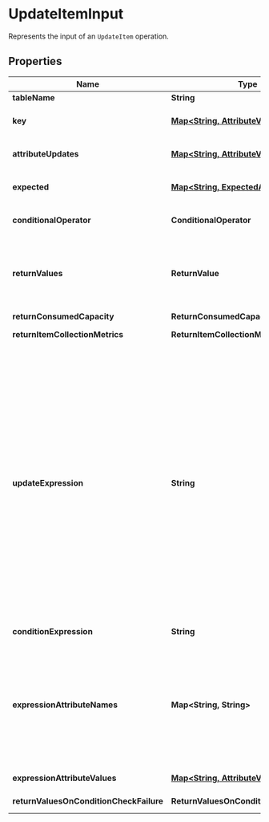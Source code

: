 

# UpdateItemInput

Represents the input of an <code>UpdateItem</code> operation.

## Properties

| Name | Type | Description | Notes |
|------------ | ------------- | ------------- | -------------|
|**tableName** | **String** | The name of the table containing the item to update. |  |
|**key** | [**Map&lt;String, AttributeValue&gt;**](AttributeValue.md) | &lt;p&gt;The primary key of the item to be updated. Each element consists of an attribute name and a value for that attribute.&lt;/p&gt; &lt;p&gt;For the primary key, you must provide all of the attributes. For example, with a simple primary key, you only need to provide a value for the partition key. For a composite primary key, you must provide values for both the partition key and the sort key.&lt;/p&gt; |  |
|**attributeUpdates** | [**Map&lt;String, AttributeValueUpdate&gt;**](AttributeValueUpdate.md) | This is a legacy parameter. Use &lt;code&gt;UpdateExpression&lt;/code&gt; instead. For more information, see &lt;a href&#x3D;\&quot;https://docs.aws.amazon.com/amazondynamodb/latest/developerguide/LegacyConditionalParameters.AttributeUpdates.html\&quot;&gt;AttributeUpdates&lt;/a&gt; in the &lt;i&gt;Amazon DynamoDB Developer Guide&lt;/i&gt;. |  [optional] |
|**expected** | [**Map&lt;String, ExpectedAttributeValue&gt;**](ExpectedAttributeValue.md) | This is a legacy parameter. Use &lt;code&gt;ConditionExpression&lt;/code&gt; instead. For more information, see &lt;a href&#x3D;\&quot;https://docs.aws.amazon.com/amazondynamodb/latest/developerguide/LegacyConditionalParameters.Expected.html\&quot;&gt;Expected&lt;/a&gt; in the &lt;i&gt;Amazon DynamoDB Developer Guide&lt;/i&gt;. |  [optional] |
|**conditionalOperator** | **ConditionalOperator** | This is a legacy parameter. Use &lt;code&gt;ConditionExpression&lt;/code&gt; instead. For more information, see &lt;a href&#x3D;\&quot;https://docs.aws.amazon.com/amazondynamodb/latest/developerguide/LegacyConditionalParameters.ConditionalOperator.html\&quot;&gt;ConditionalOperator&lt;/a&gt; in the &lt;i&gt;Amazon DynamoDB Developer Guide&lt;/i&gt;. |  [optional] |
|**returnValues** | **ReturnValue** | &lt;p&gt;Use &lt;code&gt;ReturnValues&lt;/code&gt; if you want to get the item attributes as they appear before or after they are successfully updated. For &lt;code&gt;UpdateItem&lt;/code&gt;, the valid values are:&lt;/p&gt; &lt;ul&gt; &lt;li&gt; &lt;p&gt; &lt;code&gt;NONE&lt;/code&gt; - If &lt;code&gt;ReturnValues&lt;/code&gt; is not specified, or if its value is &lt;code&gt;NONE&lt;/code&gt;, then nothing is returned. (This setting is the default for &lt;code&gt;ReturnValues&lt;/code&gt;.)&lt;/p&gt; &lt;/li&gt; &lt;li&gt; &lt;p&gt; &lt;code&gt;ALL_OLD&lt;/code&gt; - Returns all of the attributes of the item, as they appeared before the UpdateItem operation.&lt;/p&gt; &lt;/li&gt; &lt;li&gt; &lt;p&gt; &lt;code&gt;UPDATED_OLD&lt;/code&gt; - Returns only the updated attributes, as they appeared before the UpdateItem operation.&lt;/p&gt; &lt;/li&gt; &lt;li&gt; &lt;p&gt; &lt;code&gt;ALL_NEW&lt;/code&gt; - Returns all of the attributes of the item, as they appear after the UpdateItem operation.&lt;/p&gt; &lt;/li&gt; &lt;li&gt; &lt;p&gt; &lt;code&gt;UPDATED_NEW&lt;/code&gt; - Returns only the updated attributes, as they appear after the UpdateItem operation.&lt;/p&gt; &lt;/li&gt; &lt;/ul&gt; &lt;p&gt;There is no additional cost associated with requesting a return value aside from the small network and processing overhead of receiving a larger response. No read capacity units are consumed.&lt;/p&gt; &lt;p&gt;The values returned are strongly consistent.&lt;/p&gt; |  [optional] |
|**returnConsumedCapacity** | **ReturnConsumedCapacity** |  |  [optional] |
|**returnItemCollectionMetrics** | **ReturnItemCollectionMetrics** | Determines whether item collection metrics are returned. If set to &lt;code&gt;SIZE&lt;/code&gt;, the response includes statistics about item collections, if any, that were modified during the operation are returned in the response. If set to &lt;code&gt;NONE&lt;/code&gt; (the default), no statistics are returned. |  [optional] |
|**updateExpression** | **String** | &lt;p&gt;An expression that defines one or more attributes to be updated, the action to be performed on them, and new values for them.&lt;/p&gt; &lt;p&gt;The following action values are available for &lt;code&gt;UpdateExpression&lt;/code&gt;.&lt;/p&gt; &lt;ul&gt; &lt;li&gt; &lt;p&gt; &lt;code&gt;SET&lt;/code&gt; - Adds one or more attributes and values to an item. If any of these attributes already exist, they are replaced by the new values. You can also use &lt;code&gt;SET&lt;/code&gt; to add or subtract from an attribute that is of type Number. For example: &lt;code&gt;SET myNum &#x3D; myNum + :val&lt;/code&gt; &lt;/p&gt; &lt;p&gt; &lt;code&gt;SET&lt;/code&gt; supports the following functions:&lt;/p&gt; &lt;ul&gt; &lt;li&gt; &lt;p&gt; &lt;code&gt;if_not_exists (path, operand)&lt;/code&gt; - if the item does not contain an attribute at the specified path, then &lt;code&gt;if_not_exists&lt;/code&gt; evaluates to operand; otherwise, it evaluates to path. You can use this function to avoid overwriting an attribute that may already be present in the item.&lt;/p&gt; &lt;/li&gt; &lt;li&gt; &lt;p&gt; &lt;code&gt;list_append (operand, operand)&lt;/code&gt; - evaluates to a list with a new element added to it. You can append the new element to the start or the end of the list by reversing the order of the operands.&lt;/p&gt; &lt;/li&gt; &lt;/ul&gt; &lt;p&gt;These function names are case-sensitive.&lt;/p&gt; &lt;/li&gt; &lt;li&gt; &lt;p&gt; &lt;code&gt;REMOVE&lt;/code&gt; - Removes one or more attributes from an item.&lt;/p&gt; &lt;/li&gt; &lt;li&gt; &lt;p&gt; &lt;code&gt;ADD&lt;/code&gt; - Adds the specified value to the item, if the attribute does not already exist. If the attribute does exist, then the behavior of &lt;code&gt;ADD&lt;/code&gt; depends on the data type of the attribute:&lt;/p&gt; &lt;ul&gt; &lt;li&gt; &lt;p&gt;If the existing attribute is a number, and if &lt;code&gt;Value&lt;/code&gt; is also a number, then &lt;code&gt;Value&lt;/code&gt; is mathematically added to the existing attribute. If &lt;code&gt;Value&lt;/code&gt; is a negative number, then it is subtracted from the existing attribute.&lt;/p&gt; &lt;note&gt; &lt;p&gt;If you use &lt;code&gt;ADD&lt;/code&gt; to increment or decrement a number value for an item that doesn&#39;t exist before the update, DynamoDB uses &lt;code&gt;0&lt;/code&gt; as the initial value.&lt;/p&gt; &lt;p&gt;Similarly, if you use &lt;code&gt;ADD&lt;/code&gt; for an existing item to increment or decrement an attribute value that doesn&#39;t exist before the update, DynamoDB uses &lt;code&gt;0&lt;/code&gt; as the initial value. For example, suppose that the item you want to update doesn&#39;t have an attribute named &lt;code&gt;itemcount&lt;/code&gt;, but you decide to &lt;code&gt;ADD&lt;/code&gt; the number &lt;code&gt;3&lt;/code&gt; to this attribute anyway. DynamoDB will create the &lt;code&gt;itemcount&lt;/code&gt; attribute, set its initial value to &lt;code&gt;0&lt;/code&gt;, and finally add &lt;code&gt;3&lt;/code&gt; to it. The result will be a new &lt;code&gt;itemcount&lt;/code&gt; attribute in the item, with a value of &lt;code&gt;3&lt;/code&gt;.&lt;/p&gt; &lt;/note&gt; &lt;/li&gt; &lt;li&gt; &lt;p&gt;If the existing data type is a set and if &lt;code&gt;Value&lt;/code&gt; is also a set, then &lt;code&gt;Value&lt;/code&gt; is added to the existing set. For example, if the attribute value is the set &lt;code&gt;[1,2]&lt;/code&gt;, and the &lt;code&gt;ADD&lt;/code&gt; action specified &lt;code&gt;[3]&lt;/code&gt;, then the final attribute value is &lt;code&gt;[1,2,3]&lt;/code&gt;. An error occurs if an &lt;code&gt;ADD&lt;/code&gt; action is specified for a set attribute and the attribute type specified does not match the existing set type. &lt;/p&gt; &lt;p&gt;Both sets must have the same primitive data type. For example, if the existing data type is a set of strings, the &lt;code&gt;Value&lt;/code&gt; must also be a set of strings.&lt;/p&gt; &lt;/li&gt; &lt;/ul&gt; &lt;important&gt; &lt;p&gt;The &lt;code&gt;ADD&lt;/code&gt; action only supports Number and set data types. In addition, &lt;code&gt;ADD&lt;/code&gt; can only be used on top-level attributes, not nested attributes.&lt;/p&gt; &lt;/important&gt; &lt;/li&gt; &lt;li&gt; &lt;p&gt; &lt;code&gt;DELETE&lt;/code&gt; - Deletes an element from a set.&lt;/p&gt; &lt;p&gt;If a set of values is specified, then those values are subtracted from the old set. For example, if the attribute value was the set &lt;code&gt;[a,b,c]&lt;/code&gt; and the &lt;code&gt;DELETE&lt;/code&gt; action specifies &lt;code&gt;[a,c]&lt;/code&gt;, then the final attribute value is &lt;code&gt;[b]&lt;/code&gt;. Specifying an empty set is an error.&lt;/p&gt; &lt;important&gt; &lt;p&gt;The &lt;code&gt;DELETE&lt;/code&gt; action only supports set data types. In addition, &lt;code&gt;DELETE&lt;/code&gt; can only be used on top-level attributes, not nested attributes.&lt;/p&gt; &lt;/important&gt; &lt;/li&gt; &lt;/ul&gt; &lt;p&gt;You can have many actions in a single expression, such as the following: &lt;code&gt;SET a&#x3D;:value1, b&#x3D;:value2 DELETE :value3, :value4, :value5&lt;/code&gt; &lt;/p&gt; &lt;p&gt;For more information on update expressions, see &lt;a href&#x3D;\&quot;https://docs.aws.amazon.com/amazondynamodb/latest/developerguide/Expressions.Modifying.html\&quot;&gt;Modifying Items and Attributes&lt;/a&gt; in the &lt;i&gt;Amazon DynamoDB Developer Guide&lt;/i&gt;.&lt;/p&gt; |  [optional] |
|**conditionExpression** | **String** | &lt;p&gt;A condition that must be satisfied in order for a conditional update to succeed.&lt;/p&gt; &lt;p&gt;An expression can contain any of the following:&lt;/p&gt; &lt;ul&gt; &lt;li&gt; &lt;p&gt;Functions: &lt;code&gt;attribute_exists | attribute_not_exists | attribute_type | contains | begins_with | size&lt;/code&gt; &lt;/p&gt; &lt;p&gt;These function names are case-sensitive.&lt;/p&gt; &lt;/li&gt; &lt;li&gt; &lt;p&gt;Comparison operators: &lt;code&gt;&#x3D; | &amp;lt;&amp;gt; | &amp;lt; | &amp;gt; | &amp;lt;&#x3D; | &amp;gt;&#x3D; | BETWEEN | IN &lt;/code&gt; &lt;/p&gt; &lt;/li&gt; &lt;li&gt; &lt;p&gt; Logical operators: &lt;code&gt;AND | OR | NOT&lt;/code&gt; &lt;/p&gt; &lt;/li&gt; &lt;/ul&gt; &lt;p&gt;For more information about condition expressions, see &lt;a href&#x3D;\&quot;https://docs.aws.amazon.com/amazondynamodb/latest/developerguide/Expressions.SpecifyingConditions.html\&quot;&gt;Specifying Conditions&lt;/a&gt; in the &lt;i&gt;Amazon DynamoDB Developer Guide&lt;/i&gt;.&lt;/p&gt; |  [optional] |
|**expressionAttributeNames** | **Map&lt;String, String&gt;** | &lt;p&gt;One or more substitution tokens for attribute names in an expression. The following are some use cases for using &lt;code&gt;ExpressionAttributeNames&lt;/code&gt;:&lt;/p&gt; &lt;ul&gt; &lt;li&gt; &lt;p&gt;To access an attribute whose name conflicts with a DynamoDB reserved word.&lt;/p&gt; &lt;/li&gt; &lt;li&gt; &lt;p&gt;To create a placeholder for repeating occurrences of an attribute name in an expression.&lt;/p&gt; &lt;/li&gt; &lt;li&gt; &lt;p&gt;To prevent special characters in an attribute name from being misinterpreted in an expression.&lt;/p&gt; &lt;/li&gt; &lt;/ul&gt; &lt;p&gt;Use the &lt;b&gt;#&lt;/b&gt; character in an expression to dereference an attribute name. For example, consider the following attribute name:&lt;/p&gt; &lt;ul&gt; &lt;li&gt; &lt;p&gt; &lt;code&gt;Percentile&lt;/code&gt; &lt;/p&gt; &lt;/li&gt; &lt;/ul&gt; &lt;p&gt;The name of this attribute conflicts with a reserved word, so it cannot be used directly in an expression. (For the complete list of reserved words, see &lt;a href&#x3D;\&quot;https://docs.aws.amazon.com/amazondynamodb/latest/developerguide/ReservedWords.html\&quot;&gt;Reserved Words&lt;/a&gt; in the &lt;i&gt;Amazon DynamoDB Developer Guide&lt;/i&gt;.) To work around this, you could specify the following for &lt;code&gt;ExpressionAttributeNames&lt;/code&gt;:&lt;/p&gt; &lt;ul&gt; &lt;li&gt; &lt;p&gt; &lt;code&gt;{\&quot;#P\&quot;:\&quot;Percentile\&quot;}&lt;/code&gt; &lt;/p&gt; &lt;/li&gt; &lt;/ul&gt; &lt;p&gt;You could then use this substitution in an expression, as in this example:&lt;/p&gt; &lt;ul&gt; &lt;li&gt; &lt;p&gt; &lt;code&gt;#P &#x3D; :val&lt;/code&gt; &lt;/p&gt; &lt;/li&gt; &lt;/ul&gt; &lt;note&gt; &lt;p&gt;Tokens that begin with the &lt;b&gt;:&lt;/b&gt; character are &lt;i&gt;expression attribute values&lt;/i&gt;, which are placeholders for the actual value at runtime.&lt;/p&gt; &lt;/note&gt; &lt;p&gt;For more information about expression attribute names, see &lt;a href&#x3D;\&quot;https://docs.aws.amazon.com/amazondynamodb/latest/developerguide/Expressions.AccessingItemAttributes.html\&quot;&gt;Specifying Item Attributes&lt;/a&gt; in the &lt;i&gt;Amazon DynamoDB Developer Guide&lt;/i&gt;.&lt;/p&gt; |  [optional] |
|**expressionAttributeValues** | [**Map&lt;String, AttributeValue&gt;**](AttributeValue.md) | &lt;p&gt;One or more values that can be substituted in an expression.&lt;/p&gt; &lt;p&gt;Use the &lt;b&gt;:&lt;/b&gt; (colon) character in an expression to dereference an attribute value. For example, suppose that you wanted to check whether the value of the &lt;code&gt;ProductStatus&lt;/code&gt; attribute was one of the following: &lt;/p&gt; &lt;p&gt; &lt;code&gt;Available | Backordered | Discontinued&lt;/code&gt; &lt;/p&gt; &lt;p&gt;You would first need to specify &lt;code&gt;ExpressionAttributeValues&lt;/code&gt; as follows:&lt;/p&gt; &lt;p&gt; &lt;code&gt;{ \&quot;:avail\&quot;:{\&quot;S\&quot;:\&quot;Available\&quot;}, \&quot;:back\&quot;:{\&quot;S\&quot;:\&quot;Backordered\&quot;}, \&quot;:disc\&quot;:{\&quot;S\&quot;:\&quot;Discontinued\&quot;} }&lt;/code&gt; &lt;/p&gt; &lt;p&gt;You could then use these values in an expression, such as this:&lt;/p&gt; &lt;p&gt; &lt;code&gt;ProductStatus IN (:avail, :back, :disc)&lt;/code&gt; &lt;/p&gt; &lt;p&gt;For more information on expression attribute values, see &lt;a href&#x3D;\&quot;https://docs.aws.amazon.com/amazondynamodb/latest/developerguide/Expressions.SpecifyingConditions.html\&quot;&gt;Condition Expressions&lt;/a&gt; in the &lt;i&gt;Amazon DynamoDB Developer Guide&lt;/i&gt;.&lt;/p&gt; |  [optional] |
|**returnValuesOnConditionCheckFailure** | **ReturnValuesOnConditionCheckFailure** | &lt;p&gt;An optional parameter that returns the item attributes for an &lt;code&gt;UpdateItem&lt;/code&gt; operation that failed a condition check.&lt;/p&gt; &lt;p&gt;There is no additional cost associated with requesting a return value aside from the small network and processing overhead of receiving a larger response. No read capacity units are consumed.&lt;/p&gt; |  [optional] |




